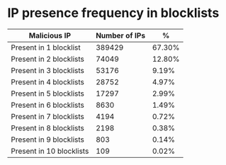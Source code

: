 # IP presence frequency in blocklists
| Malicious IP | Number of IPs | % |
|----|----|----|
| Present in 1 blocklist | 389429 | 67.30% |
| Present in 2 blocklists | 74049 | 12.80% |
| Present in 3 blocklists | 53176 | 9.19% |
| Present in 4 blocklists | 28752 | 4.97% |
| Present in 5 blocklists | 17297 | 2.99% |
| Present in 6 blocklists | 8630 | 1.49% |
| Present in 7 blocklists | 4194 | 0.72% |
| Present in 8 blocklists | 2198 | 0.38% |
| Present in 9 blocklists | 803 | 0.14% |
| Present in 10 blocklists | 109 | 0.02% |
